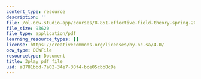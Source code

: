 ```yaml
---
content_type: resource
description: ''
file: /ol-ocw-studio-app/courses/8-851-effective-field-theory-spring-2013/a8781bbd7a0234e730f4bce05cbb8c9e_Xpqcsa3RVTU.pdf
file_size: 93620
file_type: application/pdf
learning_resource_types: []
license: https://creativecommons.org/licenses/by-nc-sa/4.0/
ocw_type: OCWFile
resourcetype: Document
title: 3play pdf file
uid: a8781bbd-7a02-34e7-30f4-bce05cbb8c9e
---
```

